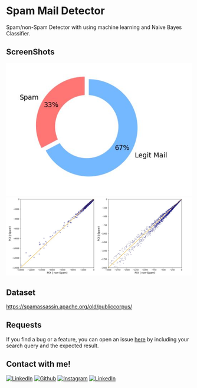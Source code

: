 # Spam Mail Detector
Spam/non-Spam Detector with using machine learning and Naive Bayes Classifier.

## ScreenShots
![github small](https://github.com/eneeesyk/Spam-Mail-Detector-/blob/main/first.JPG)
![github small](https://github.com/eneeesyk/Spam-Mail-Detector-/blob/main/second.JPG)
## Dataset
https://spamassassin.apache.org/old/publiccorpus/

## Requests 
If you find a bug or a feature, you can open an issue [here](https://github.com/eneeesyk/English-Turksih-Game/issues/new) by including your search query and the expected result.

## Contact with me! 
[<img target="_blank" src="https://img.icons8.com/bubbles/100/000000/linkedin.png" title="LinkedIn">](https://www.linkedin.com/in/enes-yedikardes-b989041ba/)       [<img target="_blank" src="https://img.icons8.com/bubbles/100/000000/github.png" title="Github">](https://github.com/eneeesyk)     [<img target="_blank" src="https://img.icons8.com/bubbles/100/000000/instagram-new.png" title="Instagram">](https://instagram.com/eneesyk/) 
[<img target="_blank" src="https://img.icons8.com/bubbles/100/000000/twitter.png" title="LinkedIn">](https://twitter.com/eneees_yk)
